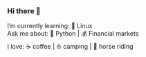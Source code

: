 ### Hi there 👋

<!--
**J-Yaghoubi/J-Yaghoubi** is a ✨ _special_ ✨ repository because its `README.md` (this file) appears on your GitHub profile.
-->

I’m currently learning: :penguin: Linux       
Ask me about:  :snake: Python  |  :moneybag: Financial markets        
I love: :coffee: coffee  |  :boat: camping  |  :racehorse: horse riding   
